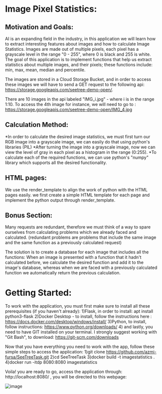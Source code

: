 # Image Pixel Statistics:

## Motivation and Goals:
AI is an expanding field in the industry, in this application we will learn how to extract interesting features about images and how to calculate Image Statistics.
Images are made out of multiple pixels, each pixel has a grayscale level in the range "0 - 255", where 0 is black and 255 is white. 
The goal of this application is to implement functions that help us extract statistics about multiple images, and their pixels; these functions include: 
min, max, mean, median and percentile. 

The images are stored in a Cloud Storage Bucket, and in order to access these images we will have to send a GET request to the following api:  https://storage.googleapis.com/seetree-demo-open/.

There are 10 images in the api labeled "IMG_i.jpg" - where i is in the range 1:10. To access the 4th image for instance, we will need to go to : https://storage.googleapis.com/seetree-demo-open/IMG_4.jpg

## Calculation Method:

*In order to calculate the desired image statistics, we must first turn our RGB image into a grayscale image, we can easily do that using python's libraries (PIL)
*After turning the image into a grayscale image, now we can view the level of gray in each pixel as a histogram in the range (0:255).
*To calculate each of the required functions, we can use python's "numpy" library which supports all the desired functionality.

## HTML pages:
We use the render_template to align the work of python with the HTML pages easily. we first create a simple HTML template for each page and implement the python output through render_template.

## Bonus Section:
Many requests are redundant, therefore we must think of a way to spare ourselves from calculating problems which we already faced and calculated.
(redundant problems are problems that include the same image and the same function as a previously calculated request)

The solution is to create a database for each image that includes all the functions: When an image is presented with a function that it hadn't calculated before, we calculate the desired function and add it to the image's database, whereas when we are faced with a previously calculated function we automatically return the previous calculation. 

# Getting Started:
To work with the application, you must first make sure to install all these prerequisites (if you haven't already):
1)Flask, in order to install: apt install python3-flask 
2)Docker Desktop - to install, follow the instructions here : https://docs.docker.com/desktop/windows/install/
3)Python, to install, follow instructions: https://www.python.org/downloads/
4) and lastly, you need to have GIT installed on your terminal. I strongly suggest working with "Git Bash", to download: https://git-scm.com/downloads

Now that you have everything you need to work with the app, follow these simple steps to access the application:
1)git clone https://github.com/azmi-fursa/SeeTreeTask.git
2)cd SeeTreeTask
3)docker build -t imagestatistics .
4)docker run -itdp 8080:8080 imagestatistics

Voila! you are ready to go, access the application through: http://localhost:8080/ , you will be directed to this webpage:

![image](https://user-images.githubusercontent.com/91056755/140448754-48cd6377-434c-4dcb-802a-b14e7192716a.png)


